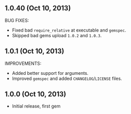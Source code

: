 <!-- My awesome changelog -->

## 1.0.40 (Oct 10, 2013)

BUG FIXES:

* Fixed bad `require_relative` at executable and `gemspec`.
* Skipped bad gems upload `1.0.2` and `1.0.3`.

## 1.0.1 (Oct 10, 2013)

IMPROVEMENTS:

* Added better support for arguments.
* Improved `gemspec` and added `CHANGELOG`/`LICENSE` files.

## 1.0.0 (Oct 10, 2013)

* Initial release, first gem

